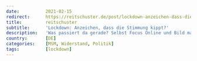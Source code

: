 ```yaml
---
date:          2021-02-15
redirect:      https://reitschuster.de/post/lockdown-anzeichen-dass-die-stimmung-kippt/
title:         reitschuster
subtitle:      'Lockdown: Anzeichen, dass die Stimmung kippt?'
description:   'Was passiert da gerade? Selbst Focus Online und Bild machen jetzt groß mit Kritik an Angela Merkel auf. Sind das Anzeichen dafür, dass die Lockdown-Begeisterung wegbrechen könnte?'
country:       [DE]
categories:    [MSM, Widerstand, Politik]
tags:          [lockdown]
---
```

